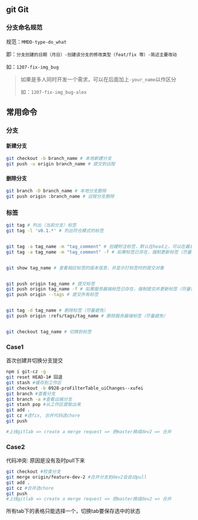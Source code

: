## git Git

### 分支命名规范

规范：`MMDD-type-do_what`

即：`分支创建的日期（月日）-创建该分支的修改类型（feat/fix 等）-简述主要改动`

如：`1207-fix-img_bug`

> 如果是多人同时开发一个需求，可以在后面加上`-your_name`以作区分
>
> 如：`1207-fix-img_bug-alex`

## 常用命令

### 分支

#### 新建分支

```bash
git checkout -b branch_name # 本地新建分支
git push -u origin branch_name # 提交到远程
```

#### 删除分支

```bash
git branch -D branch_name # 本地分支删除
git push origin :branch_name # 远程分支删除
```

### 标签

```bash
git tag # 列出（当前分支）标签
git tag -l 'v0.1.*' # 列出符合模式的标签


git tag -a tag_name -m "tag_comment" # 创建附注标签，默认在head上，可以在最后加上指定commit-ish
git tag -a tag_name -m "tag_comment" -f # 如果标签已存在，强制更新标签（尽量针对特殊名称的tag）


git show tag_name # 查看相应标签的版本信息，并显示打标签时的提交对象


git push origin tag_name # 提交标签
git push origin tag_name -f # 如果服务器端标签已存在，强制提交并更新标签（尽量针对特殊名称的tag）
git push origin --tags # 提交所有标签


git tag -d tag_name # 删除标签（尽量避免）
git push origin :refs/tags/tag_name # 删除服务器端标签（尽量避免）


git checkout tag_name # 切换到标签
```



### Case1

首次创建并切换分支提交

```bash
npm i git-cz -g
git reset HEAD-1# 回退
git stash #缓存到工作区
git checkout -b 0928-proFilterTable_uiChanges--xufei
git branch #查看分支
git branch -a #查看远端分支
git stash pop #从工作区提取出来
git add .
git cz #选fix, 合并代码选chore
git push

#上线gitlab => create a merge request => 把master换成dev2 => 合并
```

### Case2

代码冲突: 原因是没有及时pull下来

```bash
git checkout #检查分支
git merge origin/feature-dev-2 #合并分支到dev2会自动pull
git add .
git cz #合并选chore
git push
#上线gitlab => create a merge request => 把master换成dev2 => 合并
```





所有tab下的表格只能选择一个，切换tab要保存选中的状态
